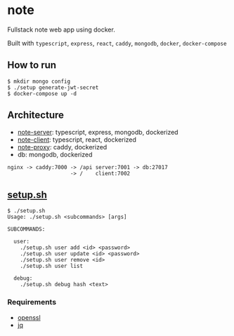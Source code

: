 # note

Fullstack note web app using docker.

Built with `typescript`, `express`, `react`, `caddy`, `mongodb`, `docker`, `docker-compose`

## How to run

```shell
$ mkdir mongo config
$ ./setup generate-jwt-secret
$ docker-compose up -d
```

## Architecture

- [note-server](/server): typescript, express, mongodb, dockerized
- [note-client](/client): typescript, react, dockerized
- [note-proxy](/proxy): caddy, dockerized
- db: mongodb, dockerized

```
nginx -> caddy:7000 -> /api server:7001 -> db:27017
                    -> /    client:7002
```

## [setup.sh](/setup.sh)

```shell
$ ./setup.sh
Usage: ./setup.sh <subcommands> [args]

SUBCOMMANDS:

  user:
    ./setup.sh user add <id> <password>
    ./setup.sh user update <id> <password>
    ./setup.sh user remove <id>
    ./setup.sh user list

  debug:
    ./setup.sh debug hash <text>
```

### Requirements

- [openssl](https://www.openssl.org/)
- [jq](https://stedolan.github.io/jq/)
